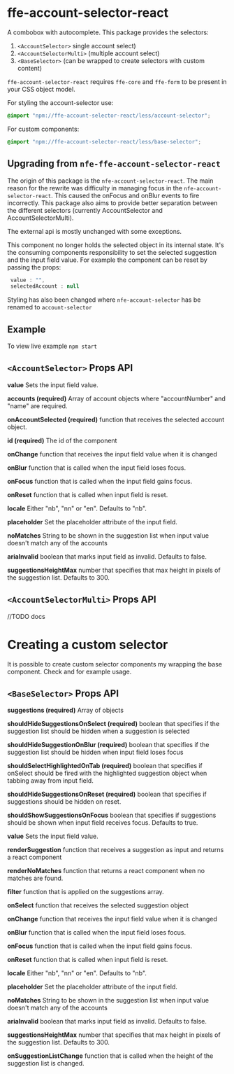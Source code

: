 # ffe-account-selector-react

A combobox with autocomplete. This package provides the selectors:

1. `<AccountSelector>` single account select)
2. `<AccountSelectorMulti>` (multiple account select)
3. `<BaseSelector>` (can be wrapped to create selectors with custom content)

`ffe-account-selector-react` requires `ffe-core` and `ffe-form` to be present in your CSS object model.


For styling the account-selector use:
```css
@import "npm://ffe-account-selector-react/less/account-selector";
```
For custom components:
```css
@import "npm://ffe-account-selector-react/less/base-selector";
```

## Upgrading from `nfe-ffe-account-selector-react`

The origin of this package is the `nfe-account-selector-react`. The main reason for the rewrite was difficulty in managing 
focus in the `nfe-account-selector-react`. This caused the onFocus and onBlur events to fire incorrectly. This package also aims 
to provide better separation between the different selectors (currently AccountSelector and AccountSelectorMulti). 

The external api is mostly unchanged with some exceptions.

This component no longer holds the selected object in its internal state. It's the consuming components responsibility 
to set the selected suggestion and the input field value. For example the component can be reset by passing the props:
```js
 value : "",
 selectedAccount : null
```

Styling has also been changed where `nfe-account-selector` has be renamed to `account-selector`

## Example

To view live example `npm start`

## `<AccountSelector>` Props API

__value__
Sets the input field value.

__accounts (required)__
Array of account objects where "accountNumber" and "name" are required.

__onAccountSelected (required)__
function that receives the selected account object.

__id (required)__
The id of the component

__onChange__
function that receives the input field value when it is changed

__onBlur__
function that is called when the input field loses focus.

__onFocus__
function that is called when the input field gains focus.
 
__onReset__
function that is called when input field is reset.

__locale__
Either "nb", "nn" or "en". Defaults to "nb".

__placeholder__
Set the placeholder attribute of the input field.

__noMatches__
String to be shown in the suggestion list when input value doesn't match any of the accounts

__ariaInvalid__
boolean that marks input field as invalid. Defaults to false.

__suggestionsHeightMax__
number that specifies that max height in pixels of the suggestion list. Defaults to 300.


## `<AccountSelectorMulti>` Props API

//TODO docs


# Creating a custom selector

It is possible to create custom selector components my wrapping the base component. Check <AccountSelector> and <AccountSelectorMulti> 
for example usage.

## `<BaseSelector>` Props API

__suggestions (required)__
Array of objects

__shouldHideSuggestionsOnSelect (required)__
boolean that specifies if the suggestion list should be hidden when a suggestion is selected

__shouldHideSuggestionOnBlur (required)__
boolean that specifies if the suggestion list should be hidden when input field loses focus

__shouldSelectHighlightedOnTab (required)__
boolean that specifies if onSelect should be fired with the highlighted suggestion object when tabbing away from input field.

__shouldHideSuggestionsOnReset (required)__
boolean that specifies if suggestions should be hidden on reset.

__shouldShowSuggestionsOnFocus__
boolean that specifies if suggestions should be shown when input field receives focus. Defaults to true.

__value__
Sets the input field value.

__renderSuggestion__
function that receives a suggestion as input and returns a react component

__renderNoMatches__
function that returns a react component when no matches are found.

__filter__
function that is applied on the suggestions array.

__onSelect__
function that receives the selected suggestion object

__onChange__
function that receives the input field value when it is changed

__onBlur__
function that is called when the input field loses focus.

__onFocus__
function that is called when the input field gains focus.
 
__onReset__
function that is called when input field is reset.

__locale__
Either "nb", "nn" or "en". Defaults to "nb".

__placeholder__
Set the placeholder attribute of the input field.

__noMatches__
String to be shown in the suggestion list when input value doesn't match any of the accounts

__ariaInvalid__
boolean that marks input field as invalid. Defaults to false.

__suggestionsHeightMax__
number that specifies that max height in pixels of the suggestion list. Defaults to 300.

__onSuggestionListChange__
function that is called when the height of the suggestion list is changed.

